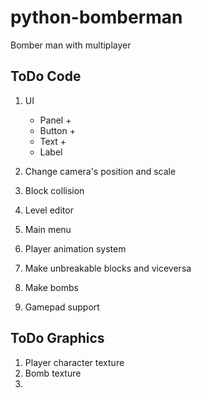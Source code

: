 # python-bomberman
Bomber man with multiplayer


## ToDo Code
1. UI
    * Panel +
    * Button +
    * Text +
    * Label

2. Change camera's position and scale
3. Block collision
4. Level editor
5. Main menu
6. Player animation system
7. Make unbreakable blocks and viceversa
8. Make bombs
9. Gamepad support

## ToDo Graphics
1. Player character texture
2. Bomb texture
3. 